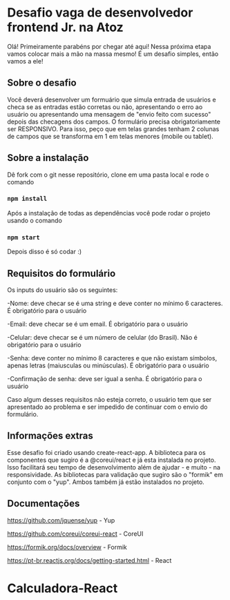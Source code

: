 # Desafio vaga de desenvolvedor frontend Jr. na Atoz

Olá! Primeiramente parabéns por chegar até aqui!
Nessa próxima etapa vamos colocar mais a mão na massa mesmo! 
É um desafio simples, então vamos a ele!

## Sobre o desafio

Você deverá desenvolver um formuário que simula entrada de usuários e checa se as entradas estão corretas ou não,
apresentando o erro ao usuário ou apresentando uma mensagem de "envio feito com sucesso" depois das checagens dos campos.
O formulário precisa obrigatoriamente ser RESPONSIVO. Para isso, peço que em telas grandes tenham 2 colunas de campos que se transforma em 1 em telas menores (mobile ou tablet). 


## Sobre a instalação

Dê fork com o git nesse repositório, clone em uma pasta local e rode o comando

### `npm install`

Após a instalação de todas as dependências você pode rodar o projeto usando o comando

### `npm start`

Depois disso é só codar :)

## Requisitos do formulário

Os inputs do usuário são os seguintes:

-Nome: deve checar se é uma string e deve conter no mínimo 6 caracteres. É obrigatório para o usuário

-Email: deve checar se é um email. É obrigatório para o usuário

-Celular: deve checar se é um número de celular (do Brasil). Não é obrigatório para o usuário

-Senha: deve conter no mínimo 8 caracteres e que não existam símbolos, apenas letras (maiusculas ou minúsculas). É obrigatório para o usuário

-Confirmação de senha: deve ser igual a senha. É obrigatório para o usuário

Caso algum desses requisitos não esteja correto, o usuário tem que ser apresentado ao problema e ser impedido de continuar com o envio do formulário.


## Informações extras

Esse desafio foi criado usando create-react-app.
A biblioteca para os componentes que sugiro é a @coreui/react e já esta instalada no projeto. Isso facilitará seu tempo de desenvolvimento além de ajudar - e muito - na responsividade.
As bibliotecas para validação que sugiro são o "formik" em conjunto com o "yup". Ambos também já estão instalados no projeto. 

## Documentações

https://github.com/jquense/yup - Yup

https://github.com/coreui/coreui-react - CoreUI

https://formik.org/docs/overview - Formik

https://pt-br.reactjs.org/docs/getting-started.html - React

# Calculadora-React
